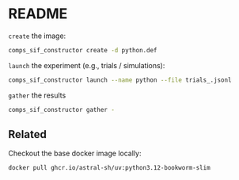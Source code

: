 # README

`create` the image:
```bash
comps_sif_constructor create -d python.def
```
`launch` the experiment (e.g., trials / simulations):
```bash
comps_sif_constructor launch --name python --file trials_.jsonl
```
`gather` the results
```bash
comps_sif_constructor gather -
```

## Related

Checkout the base docker image locally:
```bash
docker pull ghcr.io/astral-sh/uv:python3.12-bookworm-slim
```